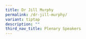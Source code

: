 ```yaml
---
title: Dr Jill Murphy
permalink: /dr-jill-murphy/
variant: tiptap
description: ""
third_nav_title: Plenary Speakers
---
```

